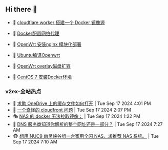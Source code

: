 ## Hi there 👋

<!--
**dkyg666/dkyg666** is a ✨ _special_ ✨ repository because its `README.md` (this file) appears on your GitHub profile.

Here are some ideas to get you started:

- 🔭 I’m currently working on ...
- 🌱 I’m currently learning ...
- 👯 I’m looking to collaborate on ...
- 🤔 I’m looking for help with ...
- 💬 Ask me about ...
- 📫 How to reach me: ...
- 😄 Pronouns: ...
- ⚡ Fun fact: ...
-->

<!-- BLOG-POST-LIST:START -->
- 🦩 [cloudflare worker 搭建一个 Docker 镜像源](http://blog.1996099.xyz/archives/cloudflare-worker-da-jian-yi-ge-docker-jing-xiang-zhan) 

- 🚦 [Docker配置网络代理](http://blog.1996099.xyz/archives/dockerpei-zhi-wang-luo-dai-li) 

- 🫶 [OpenWrt 安装nginx 模块化部署](http://blog.1996099.xyz/archives/openwrt-an-zhuang-nginx-mo-kuai-hua-bu-shu) 

- 🦄 [Ubuntu编译Openwrt](http://blog.1996099.xyz/archives/ubuntuzi-bian-yi-openwrt) 

- 🐻 [OpenWrt overlay磁盘扩容](http://blog.1996099.xyz/archives/openwrt-overlay) 

- 🤖 [CentOS 7 安装Docker环境](http://blog.1996099.xyz/archives/centos-docker) 
<!-- BLOG-POST-LIST:END -->

### v2ex-全站热点
<!-- v2ex:START -->
- 🥸 [求助 OneDrive 上的缓存文件如何打开](https://www.v2ex.com/t/1073543#reply1) | Tue Sep 17 2024 4:01 PM
- 🤗 [一个奇怪的 cloudfront 问题](https://www.v2ex.com/t/1073526#reply1) | Tue Sep 17 2024 2:07 PM
- 🎭 [NAS 的 docker 无法拉取镜像：](https://www.v2ex.com/t/1073522#reply2) | Tue Sep 17 2024 1:22 PM
- 🥷 [DNS 服务商知道你解析的整个网址还是一部分？](https://www.v2ex.com/t/1073475#reply6) | Tue Sep 17 2024 7:27 AM
- 🐵 [想用 NUC9 幽灵峡谷组一台家用全闪 NAS，求推荐 NAS 系统。](https://www.v2ex.com/t/1073472#reply12) | Tue Sep 17 2024 7:10 AM<!-- v2ex:END -->

